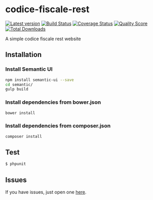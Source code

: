 # codice-fiscale-rest

[![Latest version][ico-version]][link-packagist]
[![Build Status][ico-travis]][link-travis]
[![Coverage Status][ico-scrutinizer]][link-scrutinizer]
[![Quality Score][ico-code-quality]][link-code-quality]
[![Total Downloads][ico-downloads]][link-downloads]

A simple codice fiscale rest website


Installation
------------

### Install Semantic UI

``` bash
npm install semantic-ui --save
cd semantic/
gulp build
```

### Install dependencies from bower.json

``` bash
bower install
```


### Install dependencies from composer.json

``` bash
composer install
```


Test
----

``` bash
$ phpunit
```


Issues
-------

If you have issues, just open one [here](https://github.com/DavidePastore/codice-fiscale-rest/issues).



[ico-version]: https://img.shields.io/packagist/v/DavidePastore/codice-fiscale-rest.svg?style=flat-square
[ico-travis]: https://travis-ci.org/DavidePastore/codice-fiscale-rest.svg?branch=master
[ico-scrutinizer]: https://img.shields.io/scrutinizer/coverage/g/DavidePastore/codice-fiscale-rest.svg?style=flat-square
[ico-code-quality]: https://img.shields.io/scrutinizer/g/davidepastore/codice-fiscale-rest.svg?style=flat-square
[ico-downloads]: https://img.shields.io/packagist/dt/DavidePastore/codice-fiscale-rest.svg?style=flat-square

[link-packagist]: https://packagist.org/packages/DavidePastore/codice-fiscale-rest
[link-travis]: https://travis-ci.org/DavidePastore/codice-fiscale-rest
[link-scrutinizer]: https://scrutinizer-ci.com/g/DavidePastore/codice-fiscale-rest/code-structure
[link-code-quality]: https://scrutinizer-ci.com/g/DavidePastore/codice-fiscale-rest
[link-downloads]: https://packagist.org/packages/DavidePastore/codice-fiscale-rest
